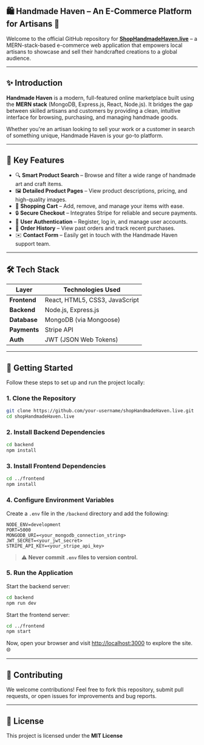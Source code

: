 ## 🛍️ Handmade Haven – An E-Commerce Platform for Artisans 🎨

Welcome to the official GitHub repository for **[ShopHandmadeHaven.live](https://ShopHandmadeHaven.live)** – a MERN-stack-based e-commerce web application that empowers local artisans to showcase and sell their handcrafted creations to a global audience.

---

## ✨ Introduction

**Handmade Haven** is a modern, full-featured online marketplace built using the **MERN stack** (MongoDB, Express.js, React, Node.js). It bridges the gap between skilled artisans and customers by providing a clean, intuitive interface for browsing, purchasing, and managing handmade goods.

Whether you're an artisan looking to sell your work or a customer in search of something unique, Handmade Haven is your go-to platform.

---

## 🌟 Key Features

- 🔍 **Smart Product Search** – Browse and filter a wide range of handmade art and craft items.
- 🖼️ **Detailed Product Pages** – View product descriptions, pricing, and high-quality images.
- 🛒 **Shopping Cart** – Add, remove, and manage your items with ease.
- 🔒 **Secure Checkout** – Integrates Stripe for reliable and secure payments.
- 👤 **User Authentication** – Register, log in, and manage user accounts.
- 📜 **Order History** – View past orders and track recent purchases.
- ✉️ **Contact Form** – Easily get in touch with the Handmade Haven support team.

---

## 🛠️ Tech Stack

| Layer        | Technologies Used              |
| ------------ | ------------------------------ |
| **Frontend** | React, HTML5, CSS3, JavaScript |
| **Backend**  | Node.js, Express.js            |
| **Database** | MongoDB (via Mongoose)         |
| **Payments** | Stripe API                     |
| **Auth**     | JWT (JSON Web Tokens)          |

---

## 🚀 Getting Started

Follow these steps to set up and run the project locally:

### 1. Clone the Repository

```bash
git clone https://github.com/your-username/shopHandmadeHaven.live.git
cd shopHandmadeHaven.live
```

### 2. Install Backend Dependencies

```bash
cd backend
npm install
```

### 3. Install Frontend Dependencies

```bash
cd ../frontend
npm install
```

### 4. Configure Environment Variables

Create a `.env` file in the `/backend` directory and add the following:

```env
NODE_ENV=development
PORT=5000
MONGODB_URI=<your_mongodb_connection_string>
JWT_SECRET=<your_jwt_secret>
STRIPE_API_KEY=<your_stripe_api_key>
```

> ⚠️ **Never commit `.env` files to version control.**

### 5. Run the Application

Start the backend server:

```bash
cd backend
npm run dev
```

Start the frontend server:

```bash
cd ../frontend
npm start
```

Now, open your browser and visit [http://localhost:3000](http://localhost:3000) to explore the site. 🌐

---

## 🤝 Contributing

We welcome contributions! Feel free to fork this repository, submit pull requests, or open issues for improvements and bug reports.

---

## 📄 License

This project is licensed under the **MIT License**

